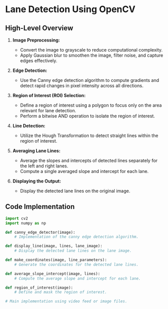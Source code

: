 # Lane Detection Using OpenCV

## High-Level Overview
1. **Image Preprocessing:**
   - Convert the image to grayscale to reduce computational complexity.
   - Apply Gaussian blur to smoothen the image, filter noise, and capture edges effectively.

2. **Edge Detection:**
   - Use the Canny edge detection algorithm to compute gradients and detect rapid changes in pixel intensity across all directions.

3. **Region of Interest (ROI) Selection:**
   - Define a region of interest using a polygon to focus only on the area relevant for lane detection.
   - Perform a bitwise AND operation to isolate the region of interest.

4. **Line Detection:**
   - Utilize the Hough Transformation to detect straight lines within the region of interest.

5. **Averaging Lane Lines:**
   - Average the slopes and intercepts of detected lines separately for the left and right lanes.
   - Compute a single averaged slope and intercept for each lane.

6. **Displaying the Output:**
   - Display the detected lane lines on the original image.

## Code Implementation

```python
import cv2
import numpy as np

def canny_edge_detector(image):
    # Implementation of the canny edge detection algorithm.

def display_line(image, lines, lane_image):
    # Display the detected lane lines on the lane image.

def make_coordinates(image, line_parameters):
    # Generate the coordinates for the detected lane lines.

def average_slope_intercept(image, lines):
    # Compute the average slope and intercept for each lane.

def region_of_interest(image):
    # Define and mask the region of interest.

# Main implementation using video feed or image files.

